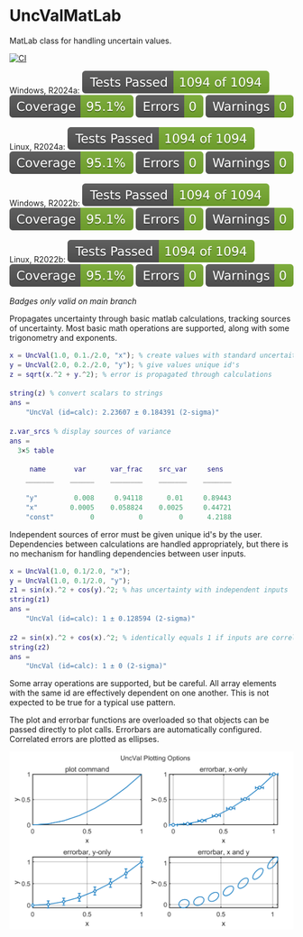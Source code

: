 # UncValMatLab
MatLab class for handling uncertain values.

[![CI](https://github.com/btmy87/UncValMatLab/actions/workflows/ci.yml/badge.svg?branch=main)](https://github.com/btmy87/UncValMatLab/actions/workflows/ci.yml)

Windows, R2024a:
![TestResults](resources/PCWIN64-R2024a-tests.svg)
![TestCoverage](resources/PCWIN64-R2024a-coverage.svg)
![CodeErrors](resources/PCWIN64-R2024a-errors.svg)
![CodeWarnings](resources/PCWIN64-R2024a-warnings.svg)

Linux, R2024a:
![TestResults](resources/GLNXA64-R2024a-tests.svg)
![TestCoverage](resources/GLNXA64-R2024a-coverage.svg)
![CodeErrors](resources/GLNXA64-R2024a-errors.svg)
![CodeWarnings](resources/GLNXA64-R2024a-warnings.svg)

Windows, R2022b:
![TestResults](resources/PCWIN64-R2022b-tests.svg)
![TestCoverage](resources/PCWIN64-R2022b-coverage.svg)
![CodeErrors](resources/PCWIN64-R2022b-errors.svg)
![CodeWarnings](resources/PCWIN64-R2022b-warnings.svg)

Linux, R2022b:
![TestResults](resources/GLNXA64-R2022b-tests.svg)
![TestCoverage](resources/GLNXA64-R2022b-coverage.svg)
![CodeErrors](resources/GLNXA64-R2022b-errors.svg)
![CodeWarnings](resources/GLNXA64-R2022b-warnings.svg)

_Badges only valid on main branch_ 

Propagates uncertainty through basic matlab calculations, tracking sources
of uncertainty.  Most basic math operations are supported, along with some 
trigonometry and exponents.

```Matlab
x = UncVal(1.0, 0.1./2.0, "x"); % create values with standard uncertaities
y = UncVal(2.0, 0.2./2.0, "y"); % give values unique id's
z = sqrt(x.^2 + y.^2); % error is propagated through calculations

string(z) % convert scalars to strings
ans = 
    "UncVal (id=calc): 2.23607 ± 0.184391 (2-sigma)"

z.var_srcs % display sources of variance
ans = 
  3×5 table

     name       var      var_frac    src_var     sens  
    _______    ______    ________    _______    _______

    "y"         0.008     0.94118      0.01     0.89443
    "x"        0.0005    0.058824    0.0025     0.44721
    "const"         0           0         0      4.2188
```

Independent sources of error must be given unique id's by the user.
Dependencies between calculations are handled appropriately, but there is 
no mechanism for handling dependencies between user inputs.
```Matlab
x = UncVal(1.0, 0.1/2.0, "x");
y = UncVal(1.0, 0.1/2.0, "y");
z1 = sin(x).^2 + cos(y).^2; % has uncertainty with independent inputs
string(z1)
ans = 
    "UncVal (id=calc): 1 ± 0.128594 (2-sigma)"

z2 = sin(x).^2 + cos(x).^2; % identically equals 1 if inputs are correlated
string(z2)
ans = 
    "UncVal (id=calc): 1 ± 0 (2-sigma)"
```

Some array operations are supported, but be careful.  All array elements
with the same id are effectively dependent on one another.  This is not
expected to be true for a typical use pattern.

The plot and errorbar functions are overloaded so that objects can be 
passed directly to plot calls.  Errorbars are automatically configured.
Correlated errors are plotted as ellipses.

<picture>
  <source media="(prefers-color-scheme: dark)" srcset="resources/dark.png">
  <source media="(prefers-color-scheme: light)" srcset="resources/light.png">
  <img alt="Example plot with error bars." src="resources/opaque.png">
</picture>
